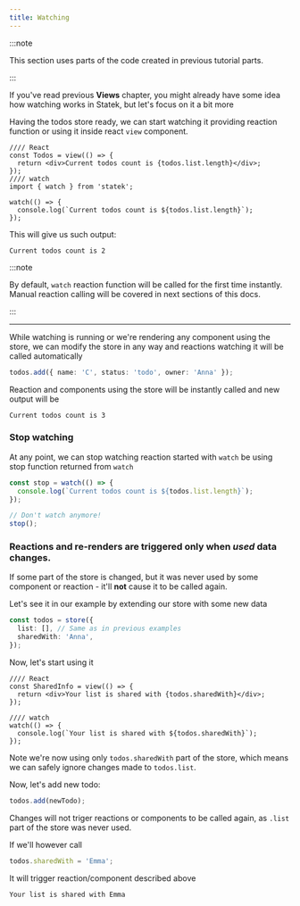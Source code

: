 ```yaml
---
title: Watching
---
```


:::note

This section uses parts of the code created in previous tutorial parts.

:::

If you've read previous **Views** chapter, you might already have some idea how watching works in Statek, but let's focus on it a bit more

Having the todos store ready, we can start watching it providing reaction function or using it inside react `view` component.

```tsx examples
//// React
const Todos = view(() => {
  return <div>Current todos count is {todos.list.length}</div>;
});
//// watch
import { watch } from 'statek';

watch(() => {
  console.log(`Current todos count is ${todos.list.length}`);
});
```

This will give us such output:

```
Current todos count is 2
```

:::note

By default, `watch` reaction function will be called for the first time instantly. Manual reaction calling will be covered in next sections of this docs.

:::

---

While watching is running or we're rendering any component using the store, we can modify the store in any way and reactions watching it will be called automatically

```ts
todos.add({ name: 'C', status: 'todo', owner: 'Anna' });
```

Reaction and components using the store will be instantly called and new output will be

```
Current todos count is 3
```

### Stop watching

At any point, we can stop watching reaction started with `watch` be using stop function returned from `watch`

```ts
const stop = watch(() => {
  console.log(`Current todos count is ${todos.list.length}`);
});

// Don't watch anymore!
stop();
```

### Reactions and re-renders are triggered only when _used_ data changes.

If some part of the store is changed, but it was never used by some component or reaction - it'll **not** cause it to be called again.

Let's see it in our example by extending our store with some new data

```ts {3}
const todos = store({
  list: [], // Same as in previous examples
  sharedWith: 'Anna',
});
```

Now, let's start using it

```tsx examples
//// React
const SharedInfo = view(() => {
  return <div>Your list is shared with {todos.sharedWith}</div>;
});

//// watch
watch(() => {
  console.log(`Your list is shared with ${todos.sharedWith}`);
});
```

Note we're now using only `todos.sharedWith` part of the store, which means we can safely ignore changes made to `todos.list`.

Now, let's add new todo:

```ts
todos.add(newTodo);
```

Changes will not triger reactions or components to be called again, as `.list` part of the store was never used.

If we'll however call

```ts
todos.sharedWith = 'Emma';
```

It will trigger reaction/component described above

```
Your list is shared with Emma
```
